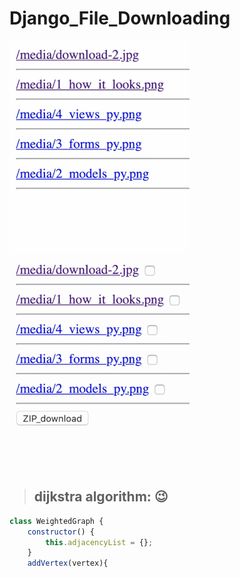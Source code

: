 # Django_File_Downloading

![download_as_it_is](download_as_it_is.gif)
![download_as_zip](download_as_zip.gif)

> ## dijkstra algorithm: :wink:
``` js
class WeightedGraph {
    constructor() {
        this.adjacencyList = {};
    }
    addVertex(vertex){
